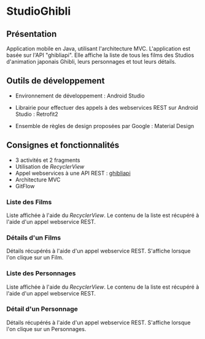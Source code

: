 # StudioGhibli


## Présentation 

Application mobile en Java, utilisant l'architecture MVC.
L'application est basée sur l'API "ghibliapi". 
Elle affiche la liste de tous les films des Studios d'animation japonais Ghibli, leurs personnages et tout leurs détails.

## Outils de développement
- Environnement de développement : Android Studio



- Librairie pour effectuer des appels à des webservices REST sur Android Studio : Retrofit2



- Ensemble de règles de design proposées par Google : Material Design

## Consignes et fonctionnalités

- 3 activités et 2 fragments
- Utilisation de *RecyclerView*
- Appel webservices à une API REST : <a href="https://ghibliapi.herokuapp.com/">ghibliapi</a>
- Architecture MVC
- GitFlow

### Liste des Films

Liste affichée à l'aide du *RecyclerView*. Le contenu de la liste est récupéré à l'aide d'un appel webservice REST.

### Détails d'un Films

Détails récupérés à l'aide d'un appel webservice REST. S'affiche lorsque l'on clique sur un Film.

### Liste des Personnages

Liste affichée à l'aide du *RecyclerView*. Le contenu de la liste est récupéré à l'aide d'un appel webservice REST.

### Détail d'un Personnage

Détails récupérés à l'aide d'un appel webservice REST. S'affiche lorsque l'on clique sur un Personnages.


